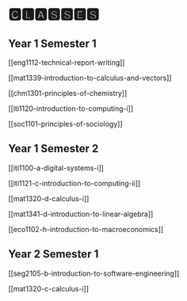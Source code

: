 # 🅲🅻🅰🆂🆂🅴🆂

## Year 1 Semester 1

[[eng1112-technical-report-writing]]

[[mat1339-introduction-to-calculus-and-vectors]]

[[chm1301-principles-of-chemistry]]

[[iti1120-introduction-to-computing-i]]

[[soc1101-principles-of-sociology]]

## Year 1 Semester 2

[[iti1100-a-digital-systems-i]]

[[iti1121-c-introduction-to-computing-ii]]

[[mat1320-d-calculus-i]]

[[mat1341-d-introduction-to-linear-algebra]]

[[eco1102-h-introduction-to-macroeconomics]]

## Year 2 Semester 1

[[seg2105-b-introduction-to-software-engineering]]

[[mat1320-c-calculus-i]]
